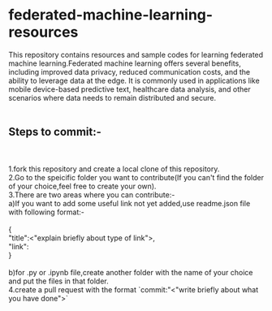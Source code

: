 # federated-machine-learning-resources
This repository contains resources and sample codes for learning federated machine learning.Federated machine learning offers several benefits, including improved data privacy, reduced communication costs, and the ability to leverage data at the edge. It is commonly used in applications like mobile device-based predictive text, healthcare data analysis, and other scenarios where data needs to remain distributed and secure.
<br/>
<br/>
<h2>Steps to commit:-</h2>
<br/>
<br/>
1.fork this repository and create a local clone of this repository.
<br/>
2.Go to the speicific folder you want to contribute(If you can't find the folder of your choice,feel free to create your own).
<br/>
3.There are two areas where you can contribute:-
<br/>
a)If you want to add some useful link not yet added,use readme.json file with following format:-
<br/>
<br/>
{
<br/>
  "title":<"explain briefly about type of link">,
  <br/>
  "link":<link>
  <br/>
}
<br/>
<br/>
b)for .py or .ipynb file,create another folder with the name of your choice and put the files in that folder.
<br/>
4.create a pull request with the format `commit:"<"write briefly about what you have done">`

